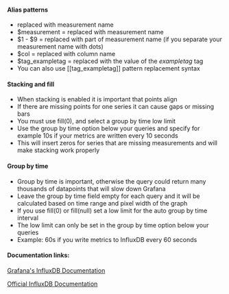 #### Alias patterns
- replaced with measurement name
- $measurement = replaced with measurement name
- $1 - $9 = replaced with part of measurement name (if you separate your measurement name with dots)
- $col = replaced with column name
- $tag_exampletag = replaced with the value of the <i>exampletag</i> tag
- You can also use [[tag_exampletag]] pattern replacement syntax

#### Stacking and fill
- When stacking is enabled it is important that points align
- If there are missing points for one series it can cause gaps or missing bars
- You must use fill(0), and select a group by time low limit
- Use the group by time option below your queries and specify for example 10s if your metrics are written every 10 seconds
- This will insert zeros for series that are missing measurements and will make stacking work properly

#### Group by time
- Group by time is important, otherwise the query could return many thousands of datapoints that will slow down Grafana
- Leave the group by time field empty for each query and it will be calculated based on time range and pixel width of the graph
- If you use fill(0) or fill(null) set a low limit for the auto group by time interval
- The low limit can only be set in the group by time option below your queries
- Example: 60s if you write metrics to InfluxDB every 60 seconds

#### Documentation links:

[Grafana's InfluxDB Documentation](http://docs.grafana.org/features/datasources/influxdb)

[Official InfluxDB Documentation](https://docs.influxdata.com/influxdb)
